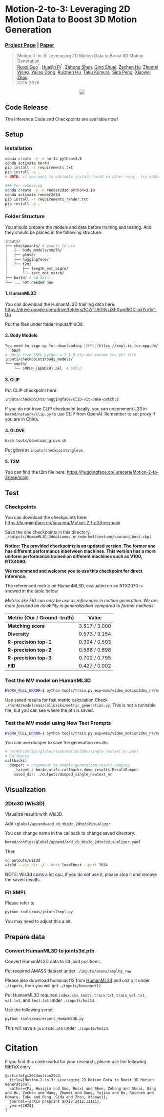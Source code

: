 # Motion-2-to-3: Leveraging 2D Motion Data to Boost 3D Motion Generation
### [Project Page](https://zju3dv.github.io/Motion-2-to-3) | [Paper](https://arxiv.org/abs/2412.13111)

> Motion-2-to-3: Leveraging 2D Motion Data to Boost 3D Motion Generation  
> [Ruoxi Guo](https://www.researchgate.net/profile/Ruoxi-Guo-2)<sup>\*</sup>,
[Huaijin Pi](https://phj128.github.io/)<sup>\*</sup>,
[Zehong Shen](https://zehongs.github.io/),
[Qing Shuai](https://chingswy.github.io/),
[Zechen Hu](https://zju3dv.github.io/gvhmr),
[Zhumei Wang](https://zju3dv.github.io/gvhmr),
[Yajiao Dong](https://zju3dv.github.io/gvhmr),
[Ruizhen Hu](https://csse.szu.edu.cn/staff/ruizhenhu/),
[Taku Komura](https://i.cs.hku.hk/~taku),
[Sida Peng](https://pengsida.net/),
[Xiaowei Zhou](https://xzhou.me/)  
> ICCV 2025

<p align="center">
    <img src=docs/image/teaser_v3_c.png />
</p>

## Code Release
The Inference Code and Checkpoints are available now!

## Setup

### Installation

```bash
conda create -y -n hmr4d python=3.8
conda activate hmr4d
pip install -r requirements.txt
pip install -e .
# NOTE: if you want to editable install hmr4d in other repo,  try adding "python.analysis.extraPaths": ["path/to/your/package"] to your settings.json

### For rendering
conda create -y -n render2d3d python=3.10
conda activate render2d3d
pip install -r requirements_render.txt
pip install -e .
```

### Folder Structure

You should prepare the models and data before training and testing. And they should be placed in the following structure:
```bash
inputs/
├── checkpoints/ # models to use
│   ├── body_models/smplh/
│   ├── glove/
│   ├── huggingface/
│   └── t2m/
│       ├── length_est_bigru/
│       └── text_mot_match/
├── hml3d/ # 3d data
└── ... not needed now
```

#### 1. HumanML3D
You can download the HumanML3D training data here:
https://drive.google.com/drive/folders/1OZrTlAGRvLjXhXwnRiOC-oxYry1vf-Uu

Put the files under folder inputs/hml3d.
#### 2. Body Models
```bash
You need to sign up for downloading [SMPL](https://smpl.is.tue.mpg.de/). And the checkpoints should be placed in the following structure:
```bash
# Unzip from SMPL_python_v.1.1.0.zip and rename the pkl file
inputs/checkpoints/body_models/
└── smplh/
    └── SMPLH_{GENDER}.pkl  # SMPLH 
```
#### 3. CLIP
Put CLIP checkpoint here:
```bash
inputs/checkpoints/huggingface/clip-vit-base-patch32
```
If you do not have CLIP checkpoint locally, you can uncomment L33 in `hmr4d/network/clip.py` to use CLIP from OpenAI. Remember to set proxy if you are in China.

#### 4. GLOVE
```bash
bash tools/download_glove.sh
```
Put glove at `inputs/checkpoints/glove`.

#### 5. T2M
You can find the t2m file here:
https://huggingface.co/juracera/Motion-2-to-3/tree/main
## Test
### Checkpoints
You can download the checkpoints here:
https://huggingface.co/juracera/Motion-2-to-3/tree/main

Save the one checkpoints in this directory:
`./outputs/HumanML3D_2dmotionmv_nr/mdm-hmlfinetune/cpurand_best.ckpt`

**Notice: The provided checkpoints is an updated version. The former one has different performance inbetween machines. This version has a more uniform performance trained on different machines such as V100, RTX4090.**

**We recommend and welcome you to use this checkpoint for direct inference.**

The referenced metric on HumanML3D, evaluated on an RTX2070 is showed in the table below.

*Metrics like FID can only be use as references in motion generation. We are more focused on its ability in generalization compared to former methods.*

| Metric (Our / Ground-truth) | Value         |
| --------------------------- | ------------- |
| **Matching score**          | 3.517 / 3.000 |
| **Diversity**               | 9.573 / 9.154 |
| **R-precision top-1**       | 0.394 / 0.503 |
| **R-precision top-2**       | 0.586 / 0.698 |
| **R-precision top-3**       | 0.702 / 0.795 |
| **FID**                     | 0.427 / 0.002 |


### Test the MV model on HumanML3D
```bash
HYDRA_FULL_ERROR=1 python tools/train.py exp=mas/video_motion2dmv_nr/mdm_test global/task=motion2dmv/single_test2dmv_nr 
```
Use saved results for fast metric calculation
Check `./hmr4d/model/mas/callbacks/metric_generation.py`. 
This is not a runnable file, but you can see where the pth is saved.

### Test the MV model using New Text Prompts
```bash
HYDRA_FULL_ERROR=1 python tools/train.py exp=mas/video_motion2dmv_nr/mdm_test global/task=motion2dmv/single_newtext_nr 
```
You can use dumper to save the generation results:
```bash
# hmr4d/configs/global/task/motion2dmv/single_newtext_nr.yaml
# Callbacks
callbacks:
  dumper: # uncomment to enable generation result dumping
    _target_: hmr4d.utils.callbacks.dump_results.ResultDumper
    saved_dir: ./outputs/dumped_single_newtext_nr
```
## Visualization

### 2Dto3D (Wis3D)

Visualize results with Wis3D.

Add `+global/append=add_cb_Wis3d_2dto3dVisualizer`

You can change name in the callback to change saved directory.
```bash
hmr4d/configs/global/append/add_cb_Wis3d_2dto3dVisualizer.yaml
```
Then
```bash
cd outputs/wis3d
wis3d --vis_dir ./ --host localhost --port 7654
```

NOTE: Wis3d costs a lot cpu, if you do not use it, please stop it and remove the saved results.

### Fit SMPL
Please refer to 
```bash
python tools/mas/joints2smpl.py
```
You may need to adjust this a bit.
## Prepare data
### Convert HumanML3D to joints3d.pth

Convert HumanML3D data to 3d joint positions. 

Put required AMASS dataset under `./inputs/amass/smplhg_raw`

Please also download humanact12 from [HumanML3d](https://github.com/EricGuo5513/HumanML3D/tree/main/pose_data) and unzip it under `./inputs`, then you will get `./inputs/humanact12`

Put HumanML3D required `index.csv`, `texts`, `train.txt`, `train_val.txt`, `val.txt`, and `test.txt` under `./inputs/hml3d`.

Use the following script
```bash
python tools/mas/export_HumanML3D.py
```

This will save a `joints3d.pth` under `./inputs/hml3d`.

# Citation

If you find this code useful for your research, please use the following BibTeX entry.

```
@article{pi2024motion2to3,
  title={Motion-2-to-3: Leveraging 2D Motion Data to Boost 3D Motion Generation},
  author={Pi, Huaijin and Guo, Ruoxi and Shen, Zehong and Shuai, Qing and Hu, Zechen and Wang, Zhumei and Dong, Yajiao and Hu, Ruizhen and Komura, Taku and Peng, Sida and Zhou, Xiaowei},
  journal={arXiv preprint arXiv:2412.13111},
  year={2024}
}
```